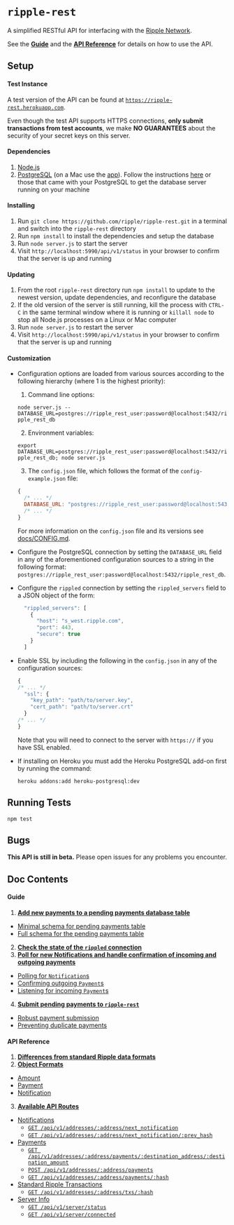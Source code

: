 # `ripple-rest`

A simplified RESTful API for interfacing with the [Ripple Network](http://ripple.com).


See the [__Guide__](docs/GUIDE.md) and the [__API Reference__](docs/REF.md) for details on how to use the API.

## Setup

#### Test Instance

A test version of the API can be found at [`https://ripple-rest.herokuapp.com`](https://ripple-rest.herokuapp.com). 

Even though the test API supports HTTPS connections, __only submit transactions from test accounts__, we make __NO GUARANTEES__ about the security of your secret keys on this server.

#### Dependencies

1. [Node.js](http://nodejs.org/)
2. [PostgreSQL](http://www.postgresql.org/download/) (on a Mac use the [app](http://postgresapp.com/)). Follow the instructions [here](http://www.postgresql.org/docs/9.3/static/server-start.html) or those that came with your PostgreSQL to get the database server running on your machine  

#### Installing

1. Run `git clone https://github.com/ripple/ripple-rest.git` in a terminal and switch into the `ripple-rest` directory
2. Run `npm install` to install the dependencies and setup the database
3. Run `node server.js` to start the server
4. Visit `http://localhost:5990/api/v1/status` in your browser to confirm that the server is up and running

#### Updating

1. From the root `ripple-rest` directory run `npm install` to update to the newest version, update dependencies, and reconfigure the database
2. If the old version of the server is still running, kill the process with `CTRL-C` in the same terminal window where it is running or `killall node` to stop all Node.js processes on a Linux or Mac computer
3. Run `node server.js` to restart the server
4. Visit `http://localhost:5990/api/v1/status` in your browser to confirm that the server is up and running

#### Customization

+ Configuration options are loaded from various sources according to the following hierarchy (where 1 is the highest priority):

  1. Command line options: 

    `node server.js --DATABASE_URL=postgres://ripple_rest_user:password@localhost:5432/ripple_rest_db`

  2. Environment variables: 

    `export DATABASE_URL=postgres://ripple_rest_user:password@localhost:5432/ripple_rest_db; node server.js`

  3. The `config.json` file, which follows the format of the `config-example.json` file: 
   
  ```js
  { 
    /* ... */
    DATABASE_URL: "postgres://ripple_rest_user:password@localhost:5432/ripple_rest_db" 
    /* ... */
  }
  ```
  For more information on the `config.json` file and its versions see [docs/CONFIG.md](docs/CONFIG.md).

+ Configure the PostgreSQL connection by setting the `DATABASE_URL` field in any of the aforementioned configuration sources to a string in the following format: `postgres://ripple_rest_user:password@localhost:5432/ripple_rest_db`.

+ Configure the `rippled` connection by setting the `rippled_servers` field to a JSON object of the form:

  ```js
    "rippled_servers": [
      {
        "host": "s_west.ripple.com",
        "port": 443,
        "secure": true
      }
    ]
  ```

+ Enable SSL by including the following in the `config.json` in any of the configuration sources:

  ```js
  {
  /* ... */
    "ssl": {
      "key_path": "path/to/server.key",
      "cert_path": "path/to/server.crt"
    }
  /* ... */
  }
  ```
  Note that you will need to connect to the server with `https://` if you have SSL enabled.

+ If installing on Heroku you must add the Heroku PostgreSQL add-on first by running the command:

  `heroku addons:add heroku-postgresql:dev`

## Running Tests

`npm test`

## Bugs

__This API is still in beta.__ Please open issues for any problems you encounter.

## Doc Contents

#### Guide

1. [__Add new payments to a pending payments database table__](docs/GUIDE.md#1-add-new-transactions-to-a-pending-payments-database-table)
  + [Minimal schema for pending payments table](docs/GUIDE.md#minimal-schema-for-pending-payments-table)
  + [Full schema for the pending payments table](docs/GUIDE.md#full-schema-for-the-pending-payments-table)
2. [__Check the state of the `rippled` connection__](docs/GUIDE.md#2-check-the-state-of-the-rippled-connection)
3. [__Poll for new Notifications and handle confirmation of incoming and outgoing payments__](docs/GUIDE.md#3-poll-for-and-handle-notifications-of-incoming-and-outgoing-payments)
  + [Polling for `Notification`s](docs/GUIDE.md#polling-for-notifications)
  + [Confirming outgoing `Payment`s](docs/GUIDE.md#confirming-outgoing-payments-with-notifications)
  + [Listening for incoming `Payment`s](docs/GUIDE.md#listening-for-incoming-payments)
4. [__Submit pending payments to `ripple-rest`__](docs/GUIDE.md#4-submit-pending-payments-to-ripple-rest)
  + [Robust payment submission](docs/GUIDE.md#robust-payment-submission)
  + [Preventing duplicate payments](docs/GUIDE.md#preventing-duplicate-payments)

#### API Reference

1. [__Differences from standard Ripple data formats__](docs/REF.md#differences-from-standard-ripple-data-formats)
2. [__Object Formats__](docs/REF.md#object-formats)
  + [Amount](docs/REF.md#amount)
  + [Payment](docs/REF.md#payment)
  + [Notification](docs/REF.md#notification)
3. [__Available API Routes__](docs/REF.md#available-api-routes)
  + [Notifications](docs/REF.md#notifications)
      + [`GET /api/v1/addresses/:address/next_notification`](docs/REF.md#get-apiv1addressesaddressnext_notification)
      + [`GET /api/v1/addresses/:address/next_notification/:prev_hash`](docs/REF.md#get-apiv1addressesaddressnext_notificationprev_hash)
  + [Payments](docs/REF.md#payments)
      + [`GET /api/v1/addresses/:address/payments/:destination_address/:destination_amount`](docs/REF.mddocs/REF.md#get-apiv1addressesaddresspaymentsdestination_addressdestination_amount)
      + [`POST /api/v1/addresses/:address/payments`](docs/REF.md#post-apiv1addressesaddresspayments)
      + [`GET /api/v1/addresses/:address/payments/:hash`](docs/REF.md#get-apiv1addressesaddresspaymentshash)
  + [Standard Ripple Transactions](docs/REF.md#3-standard-ripple-transactions)
      + [`GET /api/v1/addresses/:address/txs/:hash`](docs/REF.md#get-apiv1addressesaddresstxshash)
  + [Server Info](docs/REF.md#server-info)
      + [`GET /api/v1/server/status`](docs/REF.md#get-apiv1serverstatus)
      + [`GET /api/v1/server/connected`](docs/REF.md#get-apiv1serverconnected)
